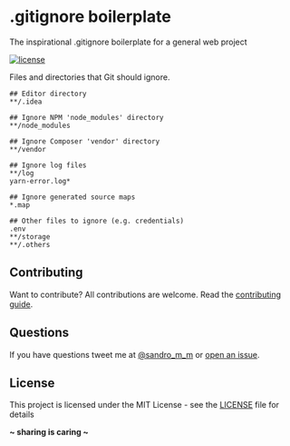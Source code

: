 # **.gitignore** boilerplate

The inspirational .gitignore boilerplate for a general web project

[![license](https://img.shields.io/badge/License-MIT-blue.svg?style=flat)](LICENSE)

Files and directories that Git should ignore.
```
## Editor directory
**/.idea

## Ignore NPM 'node_modules' directory
**/node_modules

## Ignore Composer 'vendor' directory
**/vendor

## Ignore log files
**/log
yarn-error.log*

## Ignore generated source maps
*.map

## Other files to ignore (e.g. credentials)
.env
**/storage
**/.others
```

## Contributing
Want to contribute? All contributions are welcome. Read the [contributing guide](CONTRIBUTING.md).

## Questions
If you have questions tweet me at [@sandro_m_m](https://twitter.com/sandro_m_m) or [open an issue](../../issues/new).

## License
This project is licensed under the MIT License - see the [LICENSE](LICENSE) file for details

**~ sharing is caring ~**

